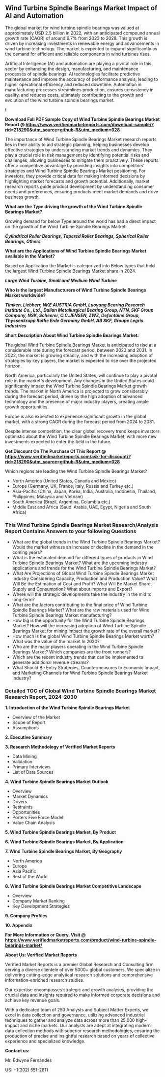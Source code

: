 <h2>Wind Turbine Spindle Bearings Market Impact of AI and Automation</h2><p>The global market for wind turbine spindle bearings was valued at approximately USD 2.5 billion in 2022, with an anticipated compound annual growth rate (CAGR) of around 6.7% from 2023 to 2028. This growth is driven by increasing investments in renewable energy and advancements in wind turbine technology. The market is expected to expand significantly as the demand for efficient and reliable components in wind turbines rises.</p><p>Artificial Intelligence (AI) and automation are playing a pivotal role in this sector by enhancing the design, manufacturing, and maintenance processes of spindle bearings. AI technologies facilitate predictive maintenance and improve the accuracy of performance analysis, leading to higher operational efficiency and reduced downtime. Automation in manufacturing processes streamlines production, ensures consistency in quality, and reduces costs, ultimately contributing to the growth and evolution of the wind turbine spindle bearings market.</p>t</p><p id="" class=""><strong>Download Full PDF Sample Copy of Wind Turbine Spindle Bearings Market Report @ <a href="https://www.verifiedmarketreports.com/download-sample/?rid=218290&utm_source=github-R&utm_medium=028" target="_blank">https://www.verifiedmarketreports.com/download-sample/?rid=218290&utm_source=github-R&utm_medium=028</a></strong></p><p>The importance of&nbsp;Wind Turbine Spindle Bearings Market research reports lies in their ability to aid strategic planning, helping businesses develop effective strategies by understanding market trends and dynamics. They play a crucial role in risk management by identifying potential risks and challenges, allowing businesses to mitigate them proactively. These reports offer a competitive advantage by providing insights into competitors' strategies and Wind Turbine Spindle Bearings Market positioning. For investors, they provide critical data for making informed decisions by highlighting market forecasts and growth potential. Additionally, market research reports guide product development by understanding consumer needs and preferences, ensuring products meet market demands and drive business growth.</p><p><strong>What are the&nbsp;Type driving the growth of the Wind Turbine Spindle Bearings Market?</strong></p><p id="" class="">Growing demand for below Type around the world has had a direct impact on the growth of the Wind Turbine Spindle Bearings Market:</p><em><strong>Cylindrical Roller Bearings, Tapered Roller Bearings, Spherical Roller Bearings, Others</strong></em></p><strong>What are the&nbsp;Applications&nbsp;of Wind Turbine Spindle Bearings Market available in the Market?</strong></p><p id="" class="">Based on Application the Market is categorized into Below types that held the largest Wind Turbine Spindle Bearings Market share In 2024.</p><em><strong>Large Wind Turbine, Small and Medium Wind Turbine</strong></em></p><strong>Who is the largest Manufacturers of Wind Turbine Spindle Bearings Market worldwide?</strong></p><p><em><strong>Timken, Liebherr, NKE AUSTRIA GmbH, Luoyang Bearing Research Institute Co., Ltd., Dalian Metallurgical Bearing Group, NTN, SKF Group Company, NSK, Scheerer, C.C.JENSEN, ZWZ, Defontaine Group, Thyssenkrupp Rothe Erde Germany GmbH, AB SKF, Groupe Legris Industries</strong></em></p><p id="" class=""><strong>Short Description About Wind Turbine Spindle Bearings Market:</strong></p><p>The global Wind Turbine Spindle Bearings Market is anticipated to rise at a considerable rate during the forecast period, between 2023 and 2031. In 2022, the market is growing steadily, and with the increasing adoption of strategies by key players, the market is expected to rise over the projected horizon.</p><p>North America, particularly the United States, will continue to play a pivotal role in the market's development. Any changes in the United States could significantly impact the Wind Turbine Spindle Bearings Market growth trends. The market in North America is projected to grow considerably during the forecast period, driven by the high adoption of advanced technology and the presence of major industry players, creating ample growth opportunities.</p><p>Europe is also expected to experience significant growth in the global market, with a strong CAGR during the forecast period from 2024 to 2031.</p><p>Despite intense competition, the clear global recovery trend keeps investors optimistic about the Wind Turbine Spindle Bearings Market, with more new investments expected to enter the field in the future.</p><p id="" class=""><strong>Get Discount On The Purchase Of This Report @ <a href="https://www.verifiedmarketreports.com/ask-for-discount/?rid=218290&utm_source=github-R&utm_medium=028" target="_blank">https://www.verifiedmarketreports.com/ask-for-discount/?rid=218290&utm_source=github-R&utm_medium=028</a></strong></p>Which regions are leading the Wind Turbine Spindle Bearings Market?</p><ul><li>North America (United States, Canada and Mexico)</li><li>Europe (Germany, UK, France, Italy, Russia and Turkey etc.)</li><li>Asia-Pacific (China, Japan, Korea, India, Australia, Indonesia, Thailand, Philippines, Malaysia and Vietnam)</li><li>South America (Brazil, Argentina, Columbia etc.)</li><li>Middle East and Africa (Saudi Arabia, UAE, Egypt, Nigeria and South Africa)</li></ul><h3 id="" class="">This Wind Turbine Spindle Bearings Market Research/Analysis Report Contains Answers to your following Questions</h3><ul><li>What are the global trends in the Wind Turbine Spindle Bearings Market? Would the market witness an increase or decline in the demand in the coming years?</li><li>What is the estimated demand for different types of products in Wind Turbine Spindle Bearings Market? What are the upcoming industry applications and trends for the Wind Turbine Spindle Bearings Market?</li><li>What Are Projections of Global Wind Turbine Spindle Bearings Market Industry Considering Capacity, Production and Production Value? What Will Be the Estimation of Cost and Profit? What Will Be Market Share, Supply and Consumption? What about imports and Export?</li><li>Where will the strategic developments take the industry in the mid to long-term?</li><li>What are the factors contributing to the final price of Wind Turbine Spindle Bearings Market? What are the raw materials used for Wind Turbine Spindle Bearings Market manufacturing?</li><li>How big is the opportunity for the Wind Turbine Spindle Bearings Market? How will the increasing adoption of Wind Turbine Spindle Bearings Market for mining impact the growth rate of the overall market?</li><li>How much is the global Wind Turbine Spindle Bearings Market worth? What was the value of the market In 2020?</li><li>Who are the major players operating in the Wind Turbine Spindle Bearings Market? Which companies are the front runners?</li><li>Which are the recent industry trends that can be implemented to generate additional revenue streams?</li><li>What Should Be Entry Strategies, Countermeasures to Economic Impact, and Marketing Channels for Wind Turbine Spindle Bearings Market Industry?</li></ul><h3 id="" class="">Detailed TOC of Global Wind Turbine Spindle Bearings Market Research Report, 2024-2030</h3><p id="" class=""><strong>1. Introduction of the Wind Turbine Spindle Bearings Market</strong></p><ul><li>Overview of the Market</li><li>Scope of Report</li><li>Assumptions</li></ul><p id="" class=""><strong>2. Executive Summary</strong></p><p id="" class=""><strong>3. Research Methodology of Verified Market Reports</strong></p><ul><li>Data Mining</li><li>Validation</li><li>Primary Interviews</li><li>List of Data Sources</li></ul><p id="" class=""><strong>4. Wind Turbine Spindle Bearings Market Outlook</strong></p><ul><li>Overview</li><li>Market Dynamics</li><li>Drivers</li><li>Restraints</li><li>Opportunities</li><li>Porters Five Force Model</li><li>Value Chain Analysis</li></ul><p id="" class=""><strong>5. Wind Turbine Spindle Bearings Market, By Product</strong></p><p id="" class=""><strong>6. Wind Turbine Spindle Bearings Market, By Application</strong></p><p id="" class=""><strong>7. Wind Turbine Spindle Bearings Market, By Geography</strong></p><ul><li>North America</li><li>Europe</li><li>Asia Pacific</li><li>Rest of the World</li></ul><p id="" class=""><strong>8. Wind Turbine Spindle Bearings Market Competitive Landscape</strong></p><ul><li>Overview</li><li>Company Market Ranking</li><li>Key Development Strategies</li></ul><p id="" class=""><strong>9. Company Profiles</strong></p><p id="" class=""><strong>10. Appendix</strong></p><p id="" class=""><strong>For More Information or Query, Visit @ <a href="https://www.verifiedmarketreports.com/product/wind-turbine-spindle-bearings-market/" target="_blank">https://www.verifiedmarketreports.com/product/wind-turbine-spindle-bearings-market/</a></strong></p><p id="" class=""><strong>About Us: Verified Market Reports</strong></p><p id="" class="">Verified Market Reports is a premier Global Research and Consulting firm serving a diverse clientele of over 5000+ global customers. We specialize in delivering cutting-edge analytical research solutions and comprehensive information-enriched research studies.</p><p id="" class="">Our expertise encompasses strategic and growth analyses, providing the crucial data and insights required to make informed corporate decisions and achieve key revenue goals.</p><p id="" class="">With a dedicated team of 250 Analysts and Subject Matter Experts, we excel in data collection and governance, utilizing advanced industrial techniques to gather and analyze data across more than 25,000 high-impact and niche markets. Our analysts are adept at integrating modern data collection methods with superior research methodologies, ensuring the production of precise and insightful research based on years of collective experience and specialized knowledge.</p><p id="" class=""><strong>Contact us:</strong></p><p id="" class="">Mr. Edwyne Fernandes</p><p id="" class="">US: +1(302) 551-2611</p>